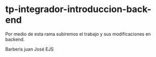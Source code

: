 # tp-integrador-introduccion-back-end

Por medio de esta rama subiremos el trabajo y sus modificaciones en backend.

Barberis juan José EJS